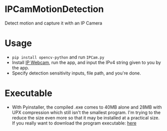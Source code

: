 # IPCamMotionDetection
Detect motion and capture it with an IP Camera

# Usage
- `pip install opencv-python` and run `IPCam.py`
- Install [IP Webcam](https://play.google.com/store/apps/details?id=com.pas.webcam&hl=en_CA), run the app, and input the IPv4 string given to you by the app.
- Specify detection sensitivity inputs, file path, and you're done.

# Executable
- With Pyinstaller, the compiled .exe comes to 40MB alone and 28MB with UPX compression which still isn't the smallest program. I'm trying to the reduce the size even more so that it may be installed at a practical size. If you really want to download the program executable: [here](https://www.dropbox.com/s/3dohe31xzaq7i3h/IPCam.exe?dl=0)
